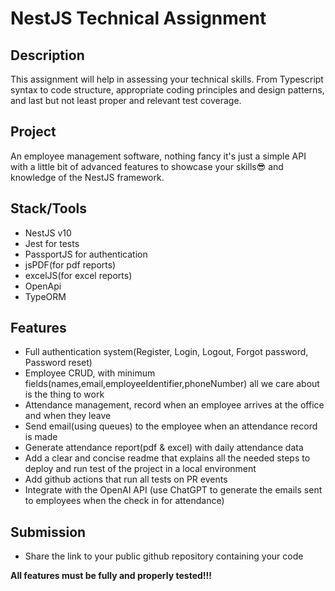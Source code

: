 # NestJS Technical Assignment

## Description

This assignment will help in assessing your technical skills. From Typescript syntax to code structure, appropriate coding principles and design patterns, and last but not least proper and relevant test coverage.

## Project

An employee management software, nothing fancy it's just a simple API with a little bit of advanced features to showcase your skills😎 and knowledge of the NestJS framework.

## Stack/Tools

- NestJS v10
- Jest for tests
- PassportJS for authentication
- jsPDF(for pdf reports)
- excelJS(for excel reports)
- OpenApi
- TypeORM

## Features

- Full authentication system(Register, Login, Logout, Forgot password, Password reset)
- Employee CRUD, with minimum fields(names,email,employeeIdentifier,phoneNumber) all we care about is the thing to work
- Attendance management, record when an employee arrives at the office and when they leave
- Send email(using queues) to the employee when an attendance record is made
- Generate attendance report(pdf & excel) with daily attendance data
- Add a clear and concise readme that explains all the needed steps to deploy and run test of the project in a local environment
- Add github actions that run all tests on PR events
- Integrate with the OpenAI API (use ChatGPT to generate the emails sent to employees when the check in for attendance)

## Submission
- Share the link to your public github repository containing your code

**All features must be fully and properly tested!!!**
